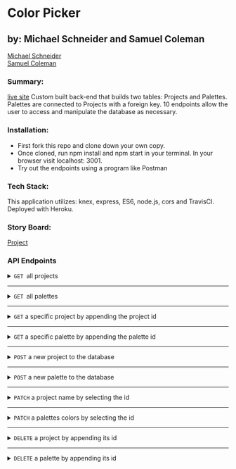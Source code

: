# Color Picker
## by: Michael Schneider and Samuel Coleman
[Michael Schneider](https://github.com/mschneider247)<br>
[Samuel Coleman](https://github.com/SamuelColeman)

### Summary:
[live site](https://color-picker-be.herokuapp.com)
Custom built back-end that builds two tables: Projects and Palettes. Palettes are connected to Projects with a foreign key. 10 endpoints allow the user to access and manipulate the database as necessary.

### Installation:
- First fork this repo and clone down your own copy.  
- Once cloned, run npm install and npm start in your terminal. In your browser visit localhost: 3001.  
- Try out the endpoints using a program like Postman

### Tech Stack:
This application utilizes: knex, express, ES6, node.js, cors and TravisCI. Deployed with Heroku.

### Story Board:
[Project](https://github.com/SamuelColeman/color_picker_be/projects/1)

### API Endpoints

<details>

  <summary><code>GET </code>all projects</summary>
  example request : `GET` `/api/v1/projects`
  <br>
  example response: 

  ```javascript
  [
    {
        "id": 14,
        "projectId": 1,
        "name": "BYOB",
        "created_at": "2019-12-05T20:00:47.912Z",
        "updated_at": "2019-12-05T20:00:47.912Z"
    }
  ]
  ```

</details>

---

<details>
  <summary><code>GET </code>all palettes</summary>
  example request : `GET` `/api/v1/palettes`\
  <br>
  example response: 

  ```javascript
[
    {
        "id": 22,
        "projectId": 1,
        "name": "cooler colors",
        "color1": "#668B7B",
        "color2": "#B8CDCD",
        "color3": "#4F4F4F",
        "color4": "#7A9B8B",
        "color5": "#938B9B",
        "created_at": "2019-12-05T20:00:47.915Z",
        "updated_at": "2019-12-05T20:00:47.915Z"
    }
 ]
  ```
</details>

---

<details>
  <summary><code>GET</code> a specific project by appending the project id</summary>
  example request : `GET` `/api/v1/projects/14`
  <br>
  example response: 

  ```javascript
  [
    {
        "id": 14,
        "projectId": 1,
        "name": "BYOB",
        "created_at": "2019-12-05T20:00:47.912Z",
        "updated_at": "2019-12-05T20:00:47.912Z"
    }
  ]
  ```
</details>

---

<details>
  <summary><code>GET</code> a specific palette by appending the palette id</summary>
  example request : `GET` `/api/v1/palettes/22`
  <br>
  example response: 

  ```javascript
[
    {
        "id": 22,
        "projectId": 1,
        "name": "cooler colors",
        "color1": "#668B7B",
        "color2": "#B8CDCD",
        "color3": "#4F4F4F",
        "color4": "#7A9B8B",
        "color5": "#938B9B",
        "created_at": "2019-12-05T20:00:47.915Z",
        "updated_at": "2019-12-05T20:00:47.915Z"
    }
]
  ```
</details>

---

<details>
  <summary><code>POST</code> a new project to the database</summary>
  example request : `POST` `/api/v1/projects`
  <br>
  body.json()

  ```javascript
{
	"projectId": 10,
	"name": "Example Project"
}
  ```

  example response: 

  ```javascript
{
    "id": 16
}
  ```

</details>

---

<details>
  <summary><code>POST</code> a new palette to the database</summary>
  example request : `POST` `/api/v1/palettes`
  <br>
  body.json()

  ```javascript
{
	"projectId": 10,
	"name": "Example Project",
	"color1": "#668B7B",
    "color2": "#B8CDCD",
    "color3": "#4F4F4F",
    "color4": "#7A9B8B",
    "color5": "#938B9B"
}
  ```

  example response: 

  ```javascript
{
    "id": 25
}
  ```

</details>

---

<details>
  <summary><code>PATCH</code> a project name by selecting the id</summary>
  
  example request : `PATCH` `/api/v1/projects/1`
  body.json()

  ```javascript
{
	"name": "Example Project"
}
  ```

  <br>
  example response: 

  ```javascript
{
    "message": "Project renamed!"
}
  ```

</details>

---

<details>
  <summary><code>PATCH</code> a palettes colors by selecting the id</summary>
  
  example request : `PATCH` `/api/v1/palettes/22`
  body.json()

  ```javascript
{
	"color1": "#FFFFFF"
}
  ```

  <br>
  example response: 

  ```javascript
{
    "message": "Palette color reassigned!"
}
  ```

</details>

---

<details>
  <summary><code>DELETE</code> a project by appending its id</summary>
  
  example request : `DELETE` `/api/v1/projects/10`
  <br>
  example response: 

  ```javascript
"Project 10 deleted"
  ```

</details>

---

<details>
  <summary><code>DELETE</code> a palette by appending its id</summary>
  
  example request : `DELETE` `/api/v1/palettes/25`
  <br>
  example response: 

  ```javascript
"Palette 25 deleted"
  ```

</details>
